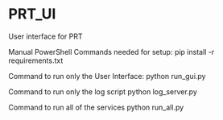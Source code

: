 # PRT_UI
User interface for PRT

Manual PowerShell Commands needed for setup:
pip install -r requirements.txt

Command to run only the User Interface:
python run_gui.py

Command to run only the log script
python log_server.py

Command to run all of the services
python run_all.py